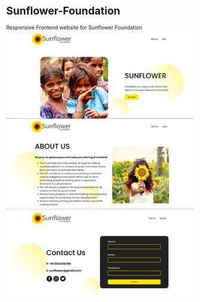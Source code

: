 # Sunflower-Foundation
Responsive Frontend website for Sunflower Foundation
![alt text](https://github.com/elina7344/Sunflower-Foundation/blob/main/images/Home.png)
![alt text](https://github.com/elina7344/Sunflower-Foundation/blob/main/images/About.png)
![alt text](https://github.com/elina7344/Sunflower-Foundation/blob/main/images/Join.png)

